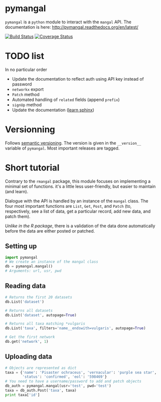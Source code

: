 # pymangal

`pymangal` is a `python` module to interact with the `mangal` API. The
documentation is here: <http://pymangal.readthedocs.org/en/latest/>

[![Build Status](https://travis-ci.org/mangal-wg/pymangal.png?branch=master)](https://travis-ci.org/mangal-wg/pymangal) [![Coverage Status](https://coveralls.io/repos/mangal-wg/pymangal/badge.png)](https://coveralls.io/r/mangal-wg/pymangal)

# TODO list

In no particular order

- Update the documentation to reflect auth using API key instead of password
- `networkx` export
- `Patch` method
- Automated handling of `related` fields (append `prefix`)
- `signUp` method
- Update the documentation ([learn sphinx][ls])

# Versionning

Follows [semantic versioning][semver]. The version is given in the
`__version__` variable of `pymangal`. Most important releases are tagged.

# Short tutorial

Contrary to the `rmangal` package, this module focuses on implementing a
minimal set of functions. it's a little less user-friendly, but easier to
maintain (and learn).

Dialogue with the API is handled by an instance of the `mangal` class. The
four most important functions are `List`, `Get`, `Post`, and `Patch` (to,
respectively, see a list of data, get a particular record, add new data,
and patch them).

*Unlike in the R package*, there is a validation of the data done automatically
before the data are either posted or patched.

## Setting up

```python
import pymangal
# We create an instance of the mangal class
db = pymangal.mangal()
# Arguments: url, usr, pwd
```

## Reading data

```python
# Returns the first 20 datasets
db.List('dataset')

# Returns all datasets
db.List('dataset', autopage=True)

# Returns all taxa matching *vulgaris
db.List('taxa', filters='name__endswith=vulgaris', autopage=True)

# Get the first network
db.get('network', 1)
```

## Uploading data

```python
# Objects are represented as dict
taxa = {'name': 'Pisaster ochraceus', 'vernacular': 'purple sea star',
        'status': 'confirmed', 'eol': '598469'}
# You need to have a username/password to add and patch objects
db_auth = pymangal.mangal(usr='test', pwd='test')
taxa = db_auth.Post('taxa', taxa)
print taxa['id']
```

[ls]: http://sphinx-doc.org/intro.html
[semver]: http://semver.org/
